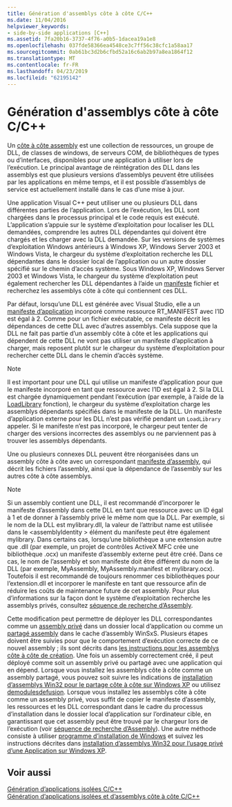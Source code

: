 ```yaml
---
title: Génération d'assemblys côte à côte C/C++
ms.date: 11/04/2016
helpviewer_keywords:
- side-by-side applications [C++]
ms.assetid: 7fa20b16-3737-4f76-a0b5-1dacea19a1e8
ms.openlocfilehash: 037fde58366ea4548ce3c7ff56c38cfc1a58aa17
ms.sourcegitcommit: 0ab61bc3d2b6cfbd52a16c6ab2b97a8ea1864f12
ms.translationtype: MT
ms.contentlocale: fr-FR
ms.lasthandoff: 04/23/2019
ms.locfileid: "62195142"
---
```

# <a name="building-cc-side-by-side-assemblies"></a>Génération d'assemblys côte à côte C/C++

Un [côte à côte assembly](/windows/desktop/SbsCs/about-side-by-side-assemblies-) est une collection de ressources, un groupe de DLL, de classes de windows, de serveurs COM, de bibliothèques de types ou d’interfaces, disponibles pour une application à utiliser lors de l’exécution. Le principal avantage de réintégration des DLL dans les assemblys est que plusieurs versions d’assemblys peuvent être utilisées par les applications en même temps, et il est possible d’assemblys de service est actuellement installé dans le cas d’une mise à jour.

Une application Visual C++ peut utiliser une ou plusieurs DLL dans différentes parties de l’application. Lors de l’exécution, les DLL sont chargées dans le processus principal et le code requis est exécuté. L’application s’appuie sur le système d’exploitation pour localiser les DLL demandées, comprendre les autres DLL dépendantes qui doivent être chargés et les charger avec la DLL demandée. Sur les versions de systèmes d’exploitation Windows antérieurs à Windows XP, Windows Server 2003 et Windows Vista, le chargeur du système d’exploitation recherche les DLL dépendantes dans le dossier local de l’application ou un autre dossier spécifié sur le chemin d’accès système. Sous Windows XP, Windows Server 2003 et Windows Vista, le chargeur du système d’exploitation peut également rechercher les DLL dépendantes à l’aide un [manifeste](/windows/desktop/sbscs/manifests) fichier et recherchez les assemblys côte à côte qui contiennent ces DLL.

Par défaut, lorsqu’une DLL est générée avec Visual Studio, elle a un [manifeste d’application](/windows/desktop/SbsCs/application-manifests) incorporé comme ressource RT_MANIFEST avec l’ID est égal à 2. Comme pour un fichier exécutable, ce manifeste décrit les dépendances de cette DLL avec d’autres assemblys. Cela suppose que la DLL ne fait pas partie d’un assembly côte à côte et les applications qui dépendent de cette DLL ne vont pas utiliser un manifeste d’application à charger, mais reposent plutôt sur le chargeur du système d’exploitation pour rechercher cette DLL dans le chemin d’accès système.

> [!NOTE]
> Il est important pour une DLL qui utilise un manifeste d’application pour que le manifeste incorporé en tant que ressource avec l’ID est égal à 2. Si la DLL est chargée dynamiquement pendant l’exécution (par exemple, à l’aide de la [LoadLibrary](/windows/desktop/api/libloaderapi/nf-libloaderapi-loadlibrarya) fonction), le chargeur du système d’exploitation charge les assemblys dépendants spécifiés dans le manifeste de la DLL. Un manifeste d’application externe pour les DLL n’est pas vérifié pendant un `LoadLibrary` appeler. Si le manifeste n’est pas incorporé, le chargeur peut tenter de charger des versions incorrectes des assemblys ou ne parviennent pas à trouver les assemblys dépendants.

Une ou plusieurs connexes DLL peuvent être réorganisées dans un assembly côte à côte avec un correspondant [manifeste d’assembly](/windows/desktop/SbsCs/assembly-manifests), qui décrit les fichiers l’assembly, ainsi que la dépendance de l’assembly sur les autres côte à côte assemblys.

> [!NOTE]
> Si un assembly contient une DLL, il est recommandé d’incorporer le manifeste d’assembly dans cette DLL en tant que ressource avec un ID égal à 1 et de donner à l’assembly privé le même nom que la DLL. Par exemple, si le nom de la DLL est mylibrary.dll, la valeur de l’attribut name est utilisée dans le \<assemblyIdentity > élément du manifeste peut être également mylibrary. Dans certains cas, lorsqu’une bibliothèque a une extension autre que .dll (par exemple, un projet de contrôles ActiveX MFC crée une bibliothèque .ocx) un manifeste d’assembly externe peut être créé. Dans ce cas, le nom de l’assembly et son manifeste doit être différent du nom de la DLL (par exemple, MyAssembly, MyAssembly.manifest et mylibrary.ocx). Toutefois il est recommandé de toujours renommer ces bibliothèques pour l’extension.dll et incorporer le manifeste en tant que ressource afin de réduire les coûts de maintenance future de cet assembly. Pour plus d’informations sur la façon dont le système d’exploitation recherche les assemblys privés, consultez [séquence de recherche d’Assembly](/windows/desktop/SbsCs/assembly-searching-sequence).

Cette modification peut permettre de déployer les DLL correspondantes comme un [assembly privé](/windows/desktop/Msi/private-assemblies) dans un dossier local d’application ou comme un [partagé assembly](/windows/desktop/Msi/shared-assemblies) dans le cache d’assembly WinSxS. Plusieurs étapes doivent être suivies pour que le comportement d’exécution correcte de ce nouvel assembly ; ils sont décrits dans [les instructions pour les assemblys côte à côte de création](/windows/desktop/SbsCs/guidelines-for-creating-side-by-side-assemblies). Une fois un assembly correctement créé, il peut déployé comme soit un assembly privé ou partagé avec une application qui en dépend. Lorsque vous installez les assemblys côte à côte comme un assembly partagé, vous pouvez soit suivre les indications de [installation d’assemblys Win32 pour le partage côte à côte sur Windows XP](/windows/desktop/Msi/installing-win32-assemblies-for-side-by-side-sharing-on-windows-xp) ou utilisez [demodulesdefusion](/windows/desktop/msi/merge-modules). Lorsque vous installez les assemblys côte à côte comme un assembly privé, vous suffit de copier le manifeste d’assembly, les ressources et les DLL correspondant dans le cadre du processus d’installation dans le dossier local d’application sur l’ordinateur cible, en garantissant que cet assembly peut être trouvé par le chargeur lors de l’exécution (voir [séquence de recherche d’Assembly](/windows/desktop/SbsCs/assembly-searching-sequence)). Une autre méthode consiste à utiliser [programme d’installation de Windows](/windows/desktop/Msi/windows-installer-portal) et suivez les instructions décrites dans [installation d’assemblys Win32 pour l’usage privé d’une Application sur Windows XP](/windows/desktop/Msi/installing-win32-assemblies-for-the-private-use-of-an-application-on-windows-xp).

## <a name="see-also"></a>Voir aussi

[Génération d’applications isolées C/C++](building-c-cpp-isolated-applications.md)<br/>
[Génération d’applications isolées et d’assemblys côte à côte C/C++](building-c-cpp-isolated-applications-and-side-by-side-assemblies.md)
